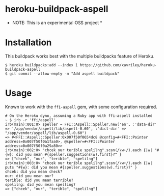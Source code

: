 # heroku-buildpack-aspell

* NOTE: This is an experimental OSS project *

# Installation

This buildpack works best with the multiple buildpacks feature of Heroku.

```
$ heroku buildpacks:add --index 1 https://github.com/xavriley/heroku-buildpack-aspell
$ git commit --allow-empty -m "Add aspell buildpack"
```

# Usage

Known to work with the `ffi-aspell` gem, with some configuration required.

```
# On the Heroku dyno, assuming a Ruby app with ffi-aspell installed
~ $ irb -r 'ffi/aspell'
irb(main):001:0> speller = FFI::Aspell::Speller.new('en', :'data-dir' => '/app/vendor/aspell/lib/aspell-0.60', :'dict-dir' => "/app/vendor/aspell/lib/aspell-0.60")
=> #<FFI::Aspell::Speller:0x007f50f0654dc8 @config=#<FFI::Pointer address=0x007f50f0a1faa0>, @speller=#<FFI::Pointer address=0x007f50f0a29a80>>
irb(main):002:0> "chcek our terible spelilng".scan(/\w+/).each {|w| "#{w}: did you mean #{speller.suggestions(w).first}?" }
=> ["chcek", "our", "terible", "spelilng"]
irb(main):003:0> "chcek our terible spelilng".scan(/\w+/).each {|w| puts "#{w}: did you mean #{speller.suggestions(w).first}?" }
chcek: did you mean check?
our: did you mean our?
terible: did you mean terrible?
spelilng: did you mean spelling?
=> ["chcek", "our", "terible", "spelilng"]
```
